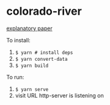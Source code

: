 colorado-river
==============

[explanatory paper](https://docs.google.com/document/d/13xb4gsoNGpqxpm49TieC3vqXYqWyMIpB81_3muw7jFc/edit)

To install:

1. `$ yarn # install deps`
2. `$ yarn convert-data`
3. `$ yarn build`

To run:

1. `$ yarn serve`
3. visit URL http-server is listening on
